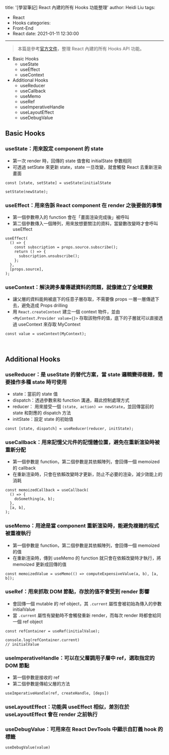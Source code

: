 title: '[學習筆記] React 內建的所有 Hooks 功能整理'
author: Heidi Liu
tags:
  - React
  - Hooks
categories:
  - Front-End
  - React
date: 2021-01-11 12:30:00
---
> 本篇是參考[官方文件](https://zh-hant.reactjs.org/docs/hooks-reference.html)，整理 React 內建的所有 Hooks API 功能。
<!--more-->
- Basic Hooks
  - useState
  - useEffect
  - useContext
- Additional Hooks
  - useReducer
  - useCallback
  - useMemo
  - useRef
  - useImperativeHandle
  - useLayoutEffect
  - useDebugValue

## Basic Hooks

### useState：用來設定 component 的 state

- 第一次 render 時，回傳的 state 值會和 initialState 參數相同
- 可透過 setState 來更新 state，state 一旦改變，就會觸發 React 去重新渲染畫面

```javascript=
const [state, setState] = useState(initialState

setState(newState);
```

### useEffect：用來告訴 React component 在 render 之後要做的事情

- 第一個參數帶入的 function 會在「畫面渲染完成後」被呼叫
- 第二個參數傳入一個陣列，用來放想要關注的資料，當變數改變時才會呼叫 useEffect

```javascript=
useEffect(
  () => {
    const subscription = props.source.subscribe();
    return () => {
      subscription.unsubscribe();
    };
  },
  [props.source],
);
```

### useContext：解決跨多層傳遞資料的問題，就像建立了全域變數

- 讓父層的資料能夠被底下的任意子層存取，不需要像 props 一層一層傳遞下去，避免造成 Props drilling
- 用 `React.createContext` 建立一個 context 物件，並由 `<MyContext.Provider value={}>` 存取該物件的值，底下的子層就可以直接透過 useContext 來存取 MyContext

```javascript=
const value = useContext(MyContext);
```

<br/>

## Additional Hooks

### useReducer：是 useState 的替代方案，當 state 邏輯變得複雜，需要操作多種 state 時可使用

- state：當前的 state 值
- dispatch：透過參數來和 function 溝通，藉此控制處理方式
- reducer： 用來接受一個 `(state, action) => newState`，並回傳當前的 state 和對應的 dispatch 方法
- initState：設定 state 的初始值

```javascript=
const [state, dispatch] = useReducer(reducer, initState);
```

### useCallback：用來記憶父元件的記憶體位置，避免在重新渲染時被重新分配

- 第一個參數是 function，第二個參數是其依賴陣列，會回傳一個 memoized 的 callback
- 在重新渲染時，只會在依賴改變時才更新，防止不必要的渲染，減少效能上的消耗

```javascript=
const memoizedCallback = useCallback(
  () => {
    doSomething(a, b);
  },
  [a, b],
);
```

### useMemo：用途是當 component 重新渲染時，能避免複雜的程式被重複執行

- 第一個參數是 function，第二個參數是其依賴陣列，會回傳一個 memoized 的值
- 在重新渲染時，傳到 useMemo 的 function 就只會在依賴改變時才執行，將 memoized 更新成回傳的值

```javascript=
const memoizedValue = useMemo(() => computeExpensiveValue(a, b), [a, b]);
```

### useRef：用來抓取 DOM 節點，存放的值不會受到 render 影響

- 會回傳一個 mutable 的 ref object，其 `.current` 屬性會被初始為傳入的參數 initialValue
- 當 `.current` 屬性有變動時不會觸發重新 render，而每次 render 時都會給同一個 ref object

```javascript=
const refContainer = useRef(initialValue);

console.log(refContainer.current)
// initialValue
```

### useImperativeHandle：可以在父層調用子層中 ref，選取指定的 DOM 節點

- 第一個參數是接收的 ref
- 第二個參數是傳給父層的方法

```javascript=
useImperativeHandle(ref, createHandle, [deps])
```

### useLayoutEffect：功能與 useEffect 相似，差別在於 useLayoutEffect 會在 render 之前執行

### useDebugValue：可用來在 React DevTools 中顯示自訂義 hook 的標籤

```javascript=
useDebugValue(value)
```
